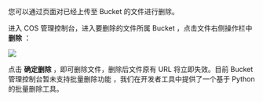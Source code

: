 您可以通过页面对已经上传至 Bucket 的文件进行删除。

进入 COS 管理控制台，进入要删除的文件所属 Bucket ，点击文件右侧操作栏中 **删除** ：

![](http://imgcache.tcecqpoc.fsphere.cn/image/mccdn.qcloud.com/static/img/8fa493f1db8e939f162cbe3938fdde42/image.png)

点击 **确定删除** ，即可删除文件，删除后文件原有 URL 将立即失效。目前 Bucket 管理控制台暂未支持批量删除功能 ，我们在开发者工具中提供了一个基于 Python 的批量删除工具。